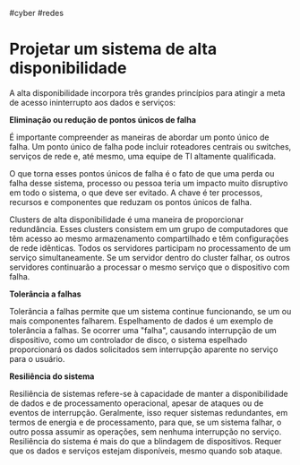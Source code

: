 #cyber #redes
# Projetar um sistema de alta disponibilidade

A alta disponibilidade incorpora três grandes princípios para atingir a meta de acesso ininterrupto aos dados e serviços:

**Eliminação ou redução de pontos únicos de falha**

É importante compreender as maneiras de abordar um ponto único de falha. Um ponto único de falha pode incluir roteadores centrais ou switches, serviços de rede e, até mesmo, uma equipe de TI altamente qualificada.

O que torna esses pontos únicos de falha é o fato de que uma perda ou falha desse sistema, processo ou pessoa teria um impacto muito disruptivo em todo o sistema, o que deve ser evitado. A chave é ter processos, recursos e componentes que reduzam os pontos únicos de falha.

Clusters de alta disponibilidade é uma maneira de proporcionar redundância. Esses clusters consistem em um grupo de computadores que têm acesso ao mesmo armazenamento compartilhado e têm configurações de rede idênticas. Todos os servidores participam no processamento de um serviço simultaneamente. Se um servidor dentro do cluster falhar, os outros servidores continuarão a processar o mesmo serviço que o dispositivo com falha.

**Tolerância a falhas**

Tolerância a falhas permite que um sistema continue funcionando, se um ou mais componentes falharem. Espelhamento de dados é um exemplo de tolerância a falhas. Se ocorrer uma "falha", causando interrupção de um dispositivo, como um controlador de disco, o sistema espelhado proporcionará os dados solicitados sem interrupção aparente no serviço para o usuário.

**Resiliência do sistema**

Resiliência de sistemas refere-se à capacidade de manter a disponibilidade de dados e de processamento operacional, apesar de ataques ou de eventos de interrupção. Geralmente, isso requer sistemas redundantes, em termos de energia e de processamento, para que, se um sistema falhar, o outro possa assumir as operações, sem nenhuma interrupção no serviço. Resiliência do sistema é mais do que a blindagem de dispositivos. Requer que os dados e serviços estejam disponíveis, mesmo quando sob ataque.










